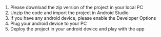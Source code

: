 1. Please download the zip version of the project in your local PC
2. Unzip the code and import the project in Android Studio
3. If you have any android device, please enable the Developer Options
4. Plug your android device to your PC
5. Deploy the project in your android device and play with the app
